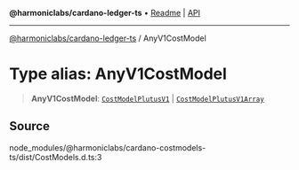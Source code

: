 **@harmoniclabs/cardano-ledger-ts** • [Readme](../Introduction) \| [API](../globals)

***

[@harmoniclabs/cardano-ledger-ts](../Introduction) / AnyV1CostModel

# Type alias: AnyV1CostModel

> **AnyV1CostModel**: [`CostModelPlutusV1`](../interfaces/CostModelPlutusV1) \| [`CostModelPlutusV1Array`](CostModelPlutusV1Array)

## Source

node\_modules/@harmoniclabs/cardano-costmodels-ts/dist/CostModels.d.ts:3

